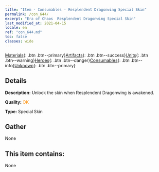 ```yaml
---
title: "Item - Consumables - Resplendent Dragonwing Special Skin"
permalink: /con_644/
excerpt: "Era of Chaos  Resplendent Dragonwing Special Skin"
last_modified_at: 2021-04-15
locale: en
ref: "con_644.md"
toc: false
classes: wide
---
```

 [Materials](/Items/){: .btn .btn--primary}[Artifacts](/Items/Artifacts/){: .btn .btn--success}[Units](/Items/Units/){: .btn .btn--warning}[Heroes](/Items/Heroes/){: .btn .btn--danger}[Consumables](/Items/Consumables/){: .btn .btn--info}[Unknown](/Items/Unknown/){: .btn .btn--primary}

## Details
 **Description:** Unlock the skin when Resplendent Dragonwing is awakened.

 **Quality:** <span style="color: #FF8C00">OK</span>

 **Type:** Special Skin

## Gather

  None

## This item contains:

  None

